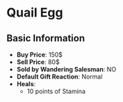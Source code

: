 # Quail Egg

## Basic Information

- **Buy Price**: 150$
- **Sell Price**: 80$
- **Sold by Wandering Salesman**: NO
- **Default Gift Reaction**: Normal
- **Heals**:
  - 10 points of Stamina